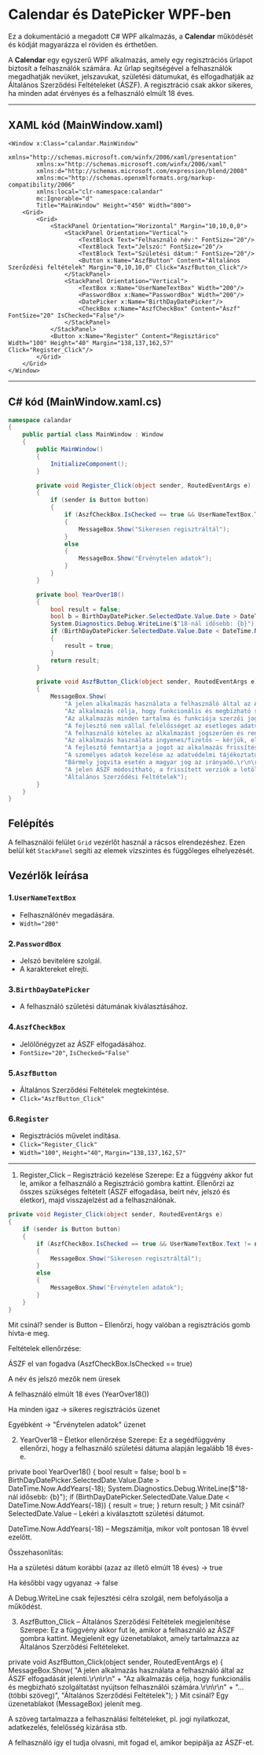 # Calendar és DatePicker WPF-ben

Ez a dokumentáció a megadott C# WPF alkalmazás, a **Calendar** működését és kódját magyarázza el röviden és érthetően.

A **Calendar** egy egyszerű WPF alkalmazás, amely egy regisztrációs űrlapot biztosít a felhasználók számára. Az űrlap segítségével a felhasználók megadhatják nevüket, jelszavukat, születési dátumukat, és elfogadhatják az Általános Szerződési Feltételeket (ÁSZF). A regisztráció csak akkor sikeres, ha minden adat érvényes és a felhasználó elmúlt 18 éves.

---

## XAML kód (MainWindow.xaml)

```xaml
<Window x:Class="calandar.MainWindow"
        xmlns="http://schemas.microsoft.com/winfx/2006/xaml/presentation"
        xmlns:x="http://schemas.microsoft.com/winfx/2006/xaml"
        xmlns:d="http://schemas.microsoft.com/expression/blend/2008"
        xmlns:mc="http://schemas.openxmlformats.org/markup-compatibility/2006"
        xmlns:local="clr-namespace:calandar"
        mc:Ignorable="d"
        Title="MainWindow" Height="450" Width="800">
    <Grid>
        <Grid>
            <StackPanel Orientation="Horizontal" Margin="10,10,0,0">
                <StackPanel Orientation="Vertical">
                    <TextBlock Text="Felhasználó név:" FontSize="20"/>
                    <TextBlock Text="Jelszó:" FontSize="20"/>
                    <TextBlock Text="Születési dátum:" FontSize="20"/>
                    <Button x:Name="AszfButton" Content="Általános Szerőzdési feltételek" Margin="0,10,10,0" Click="AszfButton_Click"/>
                </StackPanel>
                <StackPanel Orientation="Vertical">
                    <TextBox x:Name="UserNameTextBox" Width="200"/>
                    <PasswordBox x:Name="PasswordBox" Width="200"/>
                    <DatePicker x:Name="BirthDayDatePicker"/>
                    <CheckBox x:Name="AszfCheckBox" Content="Ászf" FontSize="20" IsChecked="False"/>
                </StackPanel>
            </StackPanel>
            <Button x:Name="Register" Content="Regisztárico" Width="100" Height="40" Margin="138,137,162,57" Click="Register_Click"/>
        </Grid>
    </Grid>
</Window>
```

---

## C# kód (MainWindow.xaml.cs)

```csharp
namespace calandar
{
    public partial class MainWindow : Window
    {
        public MainWindow()
        {
            InitializeComponent();
        }

        private void Register_Click(object sender, RoutedEventArgs e)
        {
            if (sender is Button button)
            {
                if (AszfCheckBox.IsChecked == true && UserNameTextBox.Text != null && PasswordBox.Password != null && YearOver18())
                {
                    MessageBox.Show("Sikeresen regisztráltál");
                }
                else
                {
                    MessageBox.Show("Érvénytelen adatok");
                }
            }
        }

        private bool YearOver18()
        {
            bool result = false;
            bool b = BirthDayDatePicker.SelectedDate.Value.Date > DateTime.Now.AddYears(-18);
            System.Diagnostics.Debug.WriteLine($"18-nál idősebb: {b}");
            if (BirthDayDatePicker.SelectedDate.Value.Date < DateTime.Now.AddYears(-18))
            {
                result = true;
            }
            return result;
        }

        private void AszfButton_Click(object sender, RoutedEventArgs e)
        {
            MessageBox.Show(
                "A jelen alkalmazás használata a felhasználó által az ÁSZF elfogadását jelenti.\r\n\r\n" +
                "Az alkalmazás célja, hogy funkcionális és megbízható szolgáltatást nyújtson felhasználói számára.\r\n\r\n" +
                "Az alkalmazás minden tartalma és funkciója szerzői jogvédelem alatt áll.\r\n\r\n" +
                "A fejlesztő nem vállal felelősséget az esetleges adatvesztésért vagy hibás működésből eredő károkért.\r\n\r\n" +
                "A felhasználó köteles az alkalmazást jogszerűen és rendeltetésszerűen használni.\r\n\r\n" +
                "Az alkalmazás használata ingyenes/fizetős – kérjük, ellenőrizze az adott verzió feltételeit.\r\n\r\n" +
                "A fejlesztő fenntartja a jogot az alkalmazás frissítésére vagy módosítására előzetes értesítés nélkül.\r\n\r\n" +
                "A személyes adatok kezelése az adatvédelmi tájékoztató szerint történik.\r\n\r\n" +
                "Bármely jogvita esetén a magyar jog az irányadó.\r\n\r\n" +
                "A jelen ÁSZF módosítható, a frissített verziók a letöltéssel vagy frissítéssel automatikusan érvénybe lépnek.",
                "Általános Szerződési Feltételek");
        }
    }
}
```

## Felépítés

A felhasználói felület `Grid` vezérlőt használ a rácsos elrendezéshez. Ezen belül két `StackPanel` segíti az elemek vízszintes és függőleges elhelyezését.

## Vezérlők leírása

### 1.`UserNameTextBox`

- Felhasználónév megadására.
- `Width="200"`

### 2.`PasswordBox`

- Jelszó bevitelére szolgál.
- A karaktereket elrejti.

### 3.`BirthDayDatePicker`

- A felhasználó születési dátumának kiválasztásához.

### 4.`AszfCheckBox`

- Jelölőnégyzet az ÁSZF elfogadásához.
- `FontSize="20"`, `IsChecked="False"`

### 5.`AszfButton`

- Általános Szerződési Feltételek megtekintése.
- `Click="AszfButton_Click"`

### 6.`Register`

- Regisztrációs művelet indítása.
- `Click="Register_Click"`
- `Width="100"`, `Height="40"`, `Margin="138,137,162,57"`

---
1. Register_Click – Regisztráció kezelése
Szerepe:
Ez a függvény akkor fut le, amikor a felhasználó a Regisztráció gombra kattint. Ellenőrzi az összes szükséges feltételt (ÁSZF elfogadása, beírt név, jelszó és életkor), majd visszajelzést ad a felhasználónak.
```csharp
private void Register_Click(object sender, RoutedEventArgs e)
{
    if (sender is Button button)
    {
        if (AszfCheckBox.IsChecked == true && UserNameTextBox.Text != null && PasswordBox.Password != null && YearOver18())
        {
            MessageBox.Show("Sikeresen regisztráltál");
        }
        else
        {
            MessageBox.Show("Érvénytelen adatok");
        }
    }
}
```
Mit csinál?
sender is Button – Ellenőrzi, hogy valóban a regisztrációs gomb hívta-e meg.

Feltételek ellenőrzése:

ÁSZF el van fogadva (AszfCheckBox.IsChecked == true)

A név és jelszó mezők nem üresek

A felhasználó elmúlt 18 éves (YearOver18())

Ha minden igaz → sikeres regisztrációs üzenet

Egyébként → "Érvénytelen adatok" üzenet

2. YearOver18 – Életkor ellenőrzése
Szerepe:
Ez a segédfüggvény ellenőrzi, hogy a felhasználó születési dátuma alapján legalább 18 éves-e.

private bool YearOver18()
{
    bool result = false;
    bool b = BirthDayDatePicker.SelectedDate.Value.Date > DateTime.Now.AddYears(-18);
    System.Diagnostics.Debug.WriteLine($"18-nál idősebb: {b}");
    if (BirthDayDatePicker.SelectedDate.Value.Date < DateTime.Now.AddYears(-18))
    {
        result = true;
    }
    return result;
}
Mit csinál?
SelectedDate.Value – Lekéri a kiválasztott születési dátumot.

DateTime.Now.AddYears(-18) – Megszámítja, mikor volt pontosan 18 évvel ezelőtt.

Összehasonlítás:

Ha a születési dátum korábbi (azaz az illető elmúlt 18 éves) → true

Ha későbbi vagy ugyanaz → false

A Debug.WriteLine csak fejlesztési célra szolgál, nem befolyásolja a működést.

3. AszfButton_Click – Általános Szerződési Feltételek megjelenítése
Szerepe:
Ez a függvény akkor fut le, amikor a felhasználó az ÁSZF gombra kattint. Megjelenít egy üzenetablakot, amely tartalmazza az Általános Szerződési Feltételeket.

private void AszfButton_Click(object sender, RoutedEventArgs e)
{
    MessageBox.Show(
        "A jelen alkalmazás használata a felhasználó által az ÁSZF elfogadását jelenti.\r\n\r\n" +
        "Az alkalmazás célja, hogy funkcionális és megbízható szolgáltatást nyújtson felhasználói számára.\r\n\r\n" +
        "... (többi szöveg)",
        "Általános Szerződési Feltételek");
}
Mit csinál?
Egy üzenetablakot (MessageBox) jelenít meg.

A szöveg tartalmazza a felhasználási feltételeket, pl. jogi nyilatkozat, adatkezelés, felelősség kizárása stb.

A felhasználó így el tudja olvasni, mit fogad el, amikor bepipálja az ÁSZF-et.
